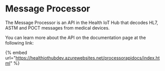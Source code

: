 # Message Processor

The Message Processor is an API in the Health IoT Hub that decodes HL7, ASTM and POCT messages from medical devices.

You can learn more about the API on the documentation page at the following link:

{% embed url="https://healthiothubdev.azurewebsites.net/processorapidocs/index.html" %}





